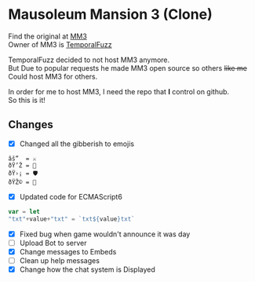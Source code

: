 # Mausoleum Mansion 3 (Clone)
Find the original at [MM3](https://github.com/TemporalFuzz/mm3)<br>
Owner of MM3 is [TemporalFuzz](https://github.com/TemporalFuzz)<br>

TemporalFuzz decided to not host MM3 anymore.<br>
But Due to popular requests he made MM3 open source so others ~~like me~~<br>
Could host MM3 for others.


In order for me to host MM3, I need the repo that **I** control on github.
<br>So this is it!

## Changes
- [x] Changed all the gibberish to emojis
```
âš”  = ⚔
ðŸ’Ž = 💎
ðŸ›¡ = 🛡
ðŸŽ© = 🎩
```
- [x] Updated code for ECMAScript6
```javascript
var = let
"txt"+value+"txt" = `txt${value}txt`
```
- [x] Fixed bug when game wouldn't announce it was day
- [ ] Upload Bot to server
- [x] Change messages to Embeds
- [ ] Clean up help messages
- [x] Change how the chat system is Displayed
